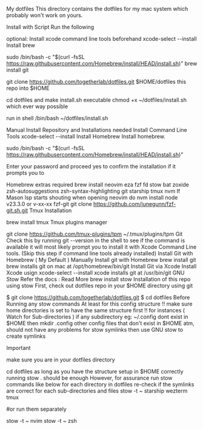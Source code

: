 My dotfiles
This directory contains the dotfiles for my mac system which probably won't work on yours.

Install with Script
Run the following

optional: Install xcode command line tools beforehand xcode-select --install
Install brew

sudo /bin/bash -c "$(curl -fsSL https://raw.githubusercontent.com/Homebrew/install/HEAD/install.sh)"
brew install git

git clone https://github.com/togetherlab/dotfiles.git $HOME/dotfiles this repo into $HOME

cd dotfiles and make install.sh executable chmod +x ~/dotfiles/install.sh which ever way possible

run in shell /bin/bash ~/dotfiles/install.sh

Manual Install
Repository and Installations needed
Install Command Line Tools
xcode-select --install
Install Homebrew
Install homebrew.

sudo /bin/bash -c "$(curl -fsSL https://raw.githubusercontent.com/Homebrew/install/HEAD/install.sh)"

Enter your password and proceed yes to confirm the installation if it prompts you to

Homebrew extras required
brew install neovim eza fzf fd stow bat zoxide zsh-autosuggestions zsh-syntax-highlighting git starship tmux nvm
If Mason lsp starts shouting when opening neovim
do nvm install node v23.3.0 or v-xx-xx
fzf-git
git clone https://github.com/junegunn/fzf-git.sh.git
Tmux
Installation

brew install tmux
Tmux plugins manager

git clone https://github.com/tmux-plugins/tpm ~/.tmux/plugins/tpm
Git
Check this by running git --version in the shell to see if the command is available
it will most likely prompt you to install it with Xcode Command Line tools.
(Skip this step if command line tools already installed)
Install Git with Homebrew ( My Default )
Manually Install git with Homebrew brew install git
brew installs git on mac at /opt/homebrew/bin/git
Install Git via Xcode
Install Xcode usign xcode-select --install
xcode installs git at /usr/bin/git
GNU Stow
Refer the docs : Read More
brew install stow
Installation of this repo using stow
First, check out dotfiles repo in your $HOME directory using git

$ git clone https://github.com/togetherlab/dotfiles.git
$ cd dotfiles
Before Running any stow commands
At least for this config structure
!! make sure home directories is set to have the same structure first !!
for instances ( Watch for Sub-directories )
if any subdirectory eg: ~/.config dont exist in $HOME then mkdir .config
other config files that don't exist in $HOME atm, should not have any problems for stow symlinks
then use GNU stow to create symlinks

Important

make sure you are in your dotfiles directory

cd dotfiles
as long as you have the structure setup in $HOME correctly
running stow . should be enough
However, for assurance
run stow commands like below for each directory in dotfiles
re-check if the symlinks are correct for each sub-directories and files
stow -t ~ starship wezterm tmux

#or run them separately

stow -t ~ nvim
stow -t ~ zsh
